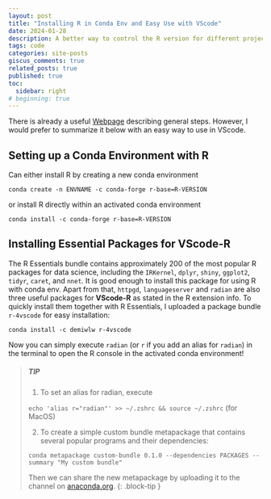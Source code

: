```yaml
---
layout: post
title: "Installing R in Conda Env and Easy Use with VScode"
date: 2024-01-28
description: A better way to control the R version for different projects and easy use with the VScode console
tags: code
categories: site-posts
giscus_comments: true
related_posts: true
published: true
toc:
  sidebar: right
# beginning: true
---
```

There is already a useful [Webpage](https://astrobiomike.github.io/R/managing-r-and-rstudio-with-conda) describing general steps. 
However, I would prefer to summarize it below with an easy way to use in VScode.

## **Setting up a Conda Environment with R**
Can either install R by creating a new conda environment
```shell
conda create -n ENVNAME -c conda-forge r-base=R-VERSION
```
or install R directly within an activated conda environment
```shell
conda install -c conda-forge r-base=R-VERSION
```

## **Installing Essential Packages for VScode-R**
The R Essentials bundle contains approximately 200 of the most popular R packages for data science, 
including the `IRKernel`, `dplyr`, `shiny`, `ggplot2`, `tidyr`, `caret`, and `nnet`. 
It is good enough to install this package for using R with conda env.
Apart from that, `httpgd`, `languageserver` and `radian` are also three useful packages for **VScode-R** as stated in the R extension info.
To quickly install them together with R Essentials, I uploaded a package bundle `r-4vscode` for easy installation:
```shell
conda install -c demiwlw r-4vscode
```
Now you can simply execute `radian` (or `r` if you add an alias for `radian`) in the terminal to 
open the R console in the activated conda environment!

> ##### TIP
> 1. To set an alias for radian, execute
> 
> ```echo 'alias r="radian"' >> ~/.zshrc && source ~/.zshrc``` (for MacOS)
> 
> 2. To create a simple custom bundle metapackage that contains several popular programs and their dependencies:
>
> ```conda metapackage custom-bundle 0.1.0 --dependencies PACKAGES --summary "My custom bundle"```
>
> Then we can share the new metapackage by uploading it to the channel on [anaconda.org](https://anaconda.org/).
{: .block-tip }
